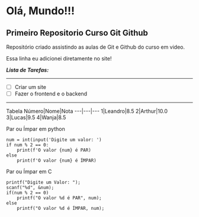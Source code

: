 # Olá, Mundo!!!
 ## Primeiro Repositorio **Curso Git Github**

 Repositório criado assistindo as aulas de Git e Github do curso em video.

 Essa linha eu adicionei diretamente no site!

__*Lista de Tarefas:*__
***
- [ ] Criar um site
- [ ] Fazer o frontend e o backend
***
Tabela
Número|Nome|Nota
---|---|---
1|Leandro|8.5
2|Arthur|10.0
3|Lucas|9.5
4|Wanja|8.5

Par ou Ímpar em python
```
num = int(input('Digite um valor: ')
if num % 2 == 0:
    print(f'O valor {num} é PAR)
else
    print(f'O valor {num} é ÍMPAR)
```

Par ou Ímpar em C
```
printf("Digite um Valor: ");
scanf("%d", &num);
if(num % 2 == 0)
    printf("O valor %d é PAR", num);
else
    printf("O valor %d é ÍMPAR, num);
```





